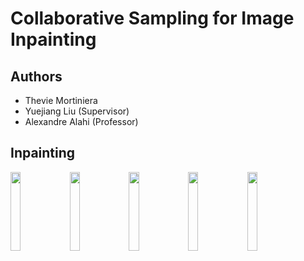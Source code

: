 # Collaborative Sampling for Image Inpainting

## Authors 

- Thevie Mortiniera
- Yuejiang Liu (Supervisor)
- Alexandre Alahi (Professor)


## Inpainting


<p float="left">
  <img src="../master/assets/inpaint0.png" width="18%"> 
  <img src="../master/assets/inpaint1.png" width="18%"> 
  <img src="../master/assets/inpaint2.png" width="18%">
  <img src="../master/assets/inpaint3.png" width="18%">
  <img src="../master/assets/inpaint4.png" width="18%">
</p>

